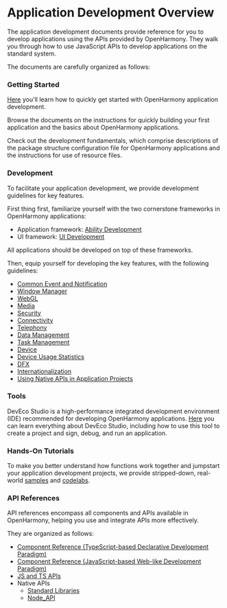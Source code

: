# Application Development Overview

The application development documents provide reference for you to develop applications using the APIs provided by OpenHarmony. They walk you through how to use JavaScript APIs to develop applications on the standard system.

The documents are carefully organized as follows:

### Getting Started

[Here](quick-start/start-overview.md) you'll learn how to quickly get started with OpenHarmony application development.

Browse the documents on the instructions for quickly building your first application and the basics about OpenHarmony applications.

Check out the development fundamentals, which comprise descriptions of the package structure configuration file for OpenHarmony applications and the instructions for use of resource files.

### Development

To facilitate your application development, we provide development guidelines for key features.

First thing first, familiarize yourself with the two cornerstone frameworks in OpenHarmony applications:

- Application framework: [Ability Development](ability/fa-brief.md)
- UI framework: [UI Development](ui/arkui-overview.md)

All applications should be developed on top of these frameworks.

Then, equip yourself for developing the key features, with the following guidelines:
- [Common Event and Notification](notification/notification-brief.md)
- [Window Manager](windowmanager/window-overview.md)
- [WebGL](webgl/webgl-overview.md)
- [Media](media/audio-overview.md)
- [Security](security/userauth-overview.md)
- [Connectivity](connectivity/ipc-rpc-overview.md)
- [Telephony](telephony/telephony-overview.md)
- [Data Management](database/database-mdds-overview.md)
- [Task Management](task-management/background-task-overview.md)
- [Device](device/usb-overview.md)
- [Device Usage Statistics](device-usage-statistics/device-usage-statistics-overview.md)
- [DFX](dfx/hiappevent-overview.md)
- [Internationalization](internationalization/international-overview.md)
- [Using Native APIs in Application Projects](napi/napi-guidelines.md)

### Tools

DevEco Studio is a high-performance integrated development environment (IDE) recommended for developing OpenHarmony applications.
[Here](https://developer.harmonyos.com/en/docs/documentation/doc-guides/ohos-deveco-studio-overview-0000001263280421) you can learn everything about DevEco Studio, including how to use this tool to create a project and sign, debug, and run an application.

### Hands-On Tutorials

To make you better understand how functions work together and jumpstart your application development projects, we provide stripped-down, real-world [samples](https://gitee.com/openharmony/app_samples/blob/master/README.md) and [codelabs](https://gitee.com/openharmony/codelabs).

### API References

API references encompass all components and APIs available in OpenHarmony, helping you use and integrate APIs more effectively.

They are organized as follows:
-   [Component Reference (TypeScript-based Declarative Development Paradigm)](reference/arkui-ts/ts-universal-events-click.md)
-   [Component Reference (JavaScript-based Web-like Development Paradigm)](reference/arkui-js/js-components-common-attributes.md)
-   [JS and TS APIs](reference/apis/js-apis-DataUriUtils.md)
-   Native APIs
    -   [Standard Libraries](reference/native-lib/third_party_libc/musl.md)
    -   [Node_API](reference/native-lib/third_party_napi/napi.md)

